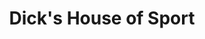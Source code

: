 ---
title: "Dick's House of Sport"
url: /friendswood/dicks-house-of-sport-gulf-freeway-2/
shop: sports
---